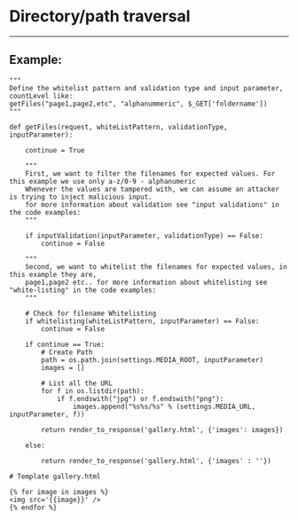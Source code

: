 # Directory/path traversal
-------

## Example:

	"""
	Define the whitelist pattern and validation type and input parameter, countLevel like:
	getFiles("page1,page2,etc", "alphanummeric", $_GET['foldername'])
	"""

	def getFiles(request, whiteListPattern, validationType, inputParameter):

		continue = True
        
        """
		First, we want to filter the filenames for expected values. For this example we use only a-z/0-9 - alphanumeric
		Whenever the values are tampered with, we can assume an attacker is trying to inject malicious input.
		for more information about validation see "input validations" in the code examples:
		"""
		
		if inputValidation(inputParameter, validationType) == False:
			continue = False

		"""
		Second, we want to whitelist the filenames for expected values, in this example they are,
		page1,page2 etc.. for more information about whitelisting see "white-listing" in the code examples:
		"""

		# Check for filename Whitelisting
		if whitelisting(whiteListPattern, inputParameter) == False:
			continue = False

		if continue == True:
        	# Create Path
        	path = os.path.join(settings.MEDIA_ROOT, inputParameter)   
        	images = []

        	# List all the URL
        	for f in os.listdir(path):
            	if f.endswith("jpg") or f.endswith("png"):
                	images.append("%s%s/%s" % (settings.MEDIA_URL, inputParameter, f))
        
        	return render_to_response('gallery.html', {'images': images})

        else:

        	return render_to_response('gallery.html', {'images' : ''})

    # Template gallery.html

    {% for image in images %}
    <img src='{{image}}' />
    {% endfor %}